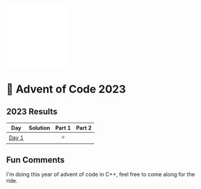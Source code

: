 <img src="./.assets/cpp-heart-white.png" width="164">

# 🎄 Advent of Code 2023

<!--- advent_readme_stars table --->
## 2023 Results

| Day | Solution | Part 1 | Part 2 |
| :---: | :---: | :---: | :---: |
| [Day 1](https://adventofcode.com/2023/day/1) |  | ⭐ |   |
<!--- advent_readme_stars table --->

## Fun Comments
I'm doing this year of advent of code in C++, feel free to come along for the ride.

